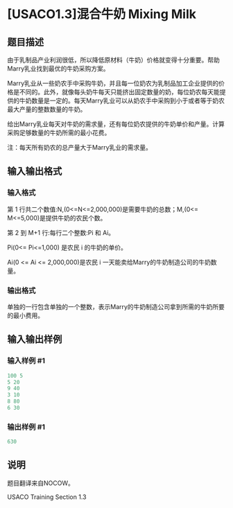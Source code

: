 # [USACO1.3]混合牛奶 Mixing Milk

## 题目描述

由于乳制品产业利润很低，所以降低原材料（牛奶）价格就变得十分重要。帮助Marry乳业找到最优的牛奶采购方案。

Marry乳业从一些奶农手中采购牛奶，并且每一位奶农为乳制品加工企业提供的价格是不同的。此外，就像每头奶牛每天只能挤出固定数量的奶，每位奶农每天能提供的牛奶数量是一定的。每天Marry乳业可以从奶农手中采购到小于或者等于奶农最大产量的整数数量的牛奶。

给出Marry乳业每天对牛奶的需求量，还有每位奶农提供的牛奶单价和产量。计算采购足够数量的牛奶所需的最小花费。

注：每天所有奶农的总产量大于Marry乳业的需求量。

## 输入输出格式

### 输入格式

第 1 行共二个数值:N,(0<=N<=2,000,000)是需要牛奶的总数；M,(0<= M<=5,000)是提供牛奶的农民个数。

第 2 到 M+1 行:每行二个整数:Pi 和 Ai。

Pi(0<= Pi<=1,000) 是农民 i 的牛奶的单价。

Ai(0 <= Ai <= 2,000,000)是农民 i 一天能卖给Marry的牛奶制造公司的牛奶数量。

### 输出格式

单独的一行包含单独的一个整数，表示Marry的牛奶制造公司拿到所需的牛奶所要的最小费用。

## 输入输出样例

### 输入样例 #1

```cpp
100 5
5 20
9 40
3 10
8 80
6 30

```
### 输出样例 #1

```cpp
630

```
## 说明

题目翻译来自NOCOW。

USACO Training Section 1.3

